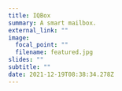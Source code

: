 ```yaml
---
title: IQBox
summary: A smart mailbox.
external_link: ""
image:
  focal_point: ""
  filename: featured.jpg
slides: ""
subtitle: ""
date: 2021-12-19T08:38:34.278Z
---
```

